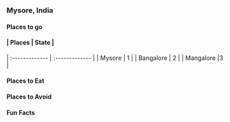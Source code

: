 ### Mysore, India

#### Places to go

#### | Places     | State     |
| :------------- | :------------- |
| Mysore       | 1      |
| Bangalore    | 2      |
| Mangalore    |3       |


#### Places to Eat

#### Places to Avoid

#### Fun Facts
